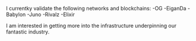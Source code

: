 I currentky validate the following networks and blockchains:
-OG
-EiganDa
-Babylon
-Juno
-Rivalz
-Elixir

I am interested in getting more into the infrastructure underpinning our fantastic industry.
